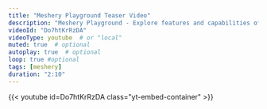 ```yaml
---
title: "Meshery Playground Teaser Video"
description: "Meshery Playground - Explore features and capabilities of Meshery."
videoId: "Do7htKrRzDA"
videoType: youtube  # or "local"
muted: true  # optional
autoplay: true  # optional
loop: true #optional
tags: [meshery]
duration: "2:10"
---
```

{{< youtube id=Do7htKrRzDA class="yt-embed-container" >}}
